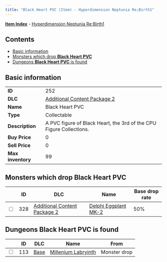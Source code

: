 ```yaml
---
title: "Black Heart PVC (Item) - Hyperdimension Neptunia Re;Birth1"
---
```


[**Item Index**](/neptunia/rb1/item/index.html) - [Hyperdimension Neptunia Re;Birth1](/neptunia/rb1)

## Contents

- [Basic information](#basic-information)
- [Monsters which drop **Black Heart PVC**](#monsters-which-drop-black-heart-pvc)
- [Dungeons **Black Heart PVC** is found](#dungeons-black-heart-pvc-is-found)

## Basic information

|   |   |
| -- | -- |
| **ID** | 252 |
| **DLC** | [Additional Content Package 2](/neptunia/rb1/dlc/11-pack2.html) |
| **Name** | Black Heart PVC |
| **Type** | Collectable |
| **Description** | A PVC figure of Black Heart, the 3rd of the CPU Figure Collections. |
| **Buy Price** | 0 |
| **Sell Price** | 0 |
| **Max inventory** | 99 |

## Monsters which drop **Black Heart PVC**

|    | ID | DLC | Name | Base drop rate |
| -- | -- | --- | ---- | -------------- |
| <input type="checkbox" id="rb1-monster-11-328" class="trackbox" /> | 328 | [Additional Content Package 2](/neptunia/rb1/dlc/11-pack2.html) | [Delphi Eggplant MK-2](/neptunia/rb1/monster/11-328-delphi-eggplant-mk-2.html) | 50% |

## Dungeons **Black Heart PVC** is found

|    | ID | DLC | Name | From |
| -- | -- | --- | ---- | ---- |
| <input type="checkbox" id="rb1-dungeon-1-113" class="trackbox" /> | 113 | [Base](/neptunia/rb1/dlc/1-base.html) | [Millenium Labryinth](/neptunia/rb1/dungeon/1-113-millenium-labryinth.html) | Monster drop |
